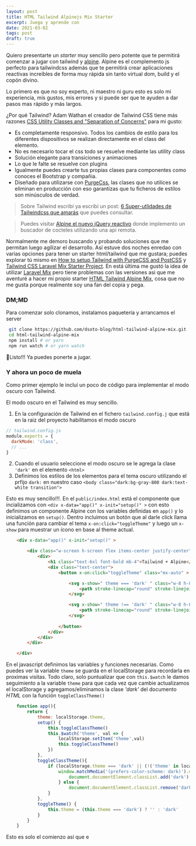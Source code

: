 ```yaml
---
layout: post
title: HTML Tailwind Alpinejs Mix Starter
excerpt: Juega y aprende con 
date: 2021-03-02
tags: post
draft: true
---
```


Quiero presentarte un _starter_ muy sencillo pero potente que te permitirá comenzar a jugar con tailwind y [alpine](). Alpine es el complemento js perfecto para tailwindcss además que te permitirá crear aplicaciones reactivas increíbles de forma muy rápida sin tanto virtual dom, build y el copón divino.

Lo primero es que no soy experto, ni maestro ni guru esto es solo mi experiencia, mis gustos, mis errores y si puede ser que te ayuden a dar pasos mas rápido y más largos.

¿Por qué Tailwind? Adam Wathan el creador de Tailwind CSS tiene más razones [CSS Utility Classes and "Separation of Concerns"](https://adamwathan.me/css-utility-classes-and-separation-of-concerns/) para mi gusto:

* Es completamente responsivo. Todos los cambios de estilo para los diferentes dispositivos se realizan directamente en el class del elemento.
* No es necesario tocar el css todo se resuelve mediante las utility class
* Solución elegante para transiciones y animaciones
* Lo que le falte se resuelve con plugins
* Igualmente puedes crearte tus propias clases para componentes como conoces el Bootstrap y compañia.
* Diseñado para utilizarse con [PurgeCss](https://purgecss.com/), las clases que no utilices se eliminan en producción con eso garantizas que tu ficheros de estilos son minúsculos de verdad.

>Sobre Tailwind escribí ya escribí un post: [6 Super-utlidades de Tailwindcss que amarás](/posts/6-super-utlidades-de-tailwindcss-que-amaras/) que puedes consultar. 

>Puedes visitar [Alpine el nuevo jQuery reactivo](/posts/alpine-example/) donde implemento un buscador de cocteles utilizando una api remota.

Normalmente me demoro buscando y probando soluciones que me permitan luego agilizar el desarrollo. Así  estuve dos noches enredao con varias opciones para tener un starter html/tailwind que me gustara; puedes explorar tú mismo en [How to setup Tailwind with PurgeCSS and PostCSS](https://flaviocopes.com/tailwind-setup/) y [Tailwind CSS Laravel Mix Starter Project](https://github.com/parfaitementweb/tailwind-mix-starter). En está última me gustó la idea de utilizar [Laravel Mix](https://laravel-mix.com/) pero tiene problemas con las versiones asi que me aventuré a hacer mi propio starter [HTML Tailwind Alpine Mix](https://github.com/dsoto-blog/html-tailwind-alpine-mix), cosa que no me gusta porque realmente soy una fan del copia y pega.


### DM;MD

Para comenzar solo clonamos, instalamos paquetería y arrancamos el server

```bash
 git clone https://github.com/dsoto-blog/html-tailwind-alpine-mix.git
 cd html-tailwind-alpine-mix
 npm install # or yarn
 npm run watch # or yarn watch
```

🎉Listo!!! Ya puedes ponerte a jugar.

### Y ahora un poco de muela

Como primer ejemplo le incluí un poco de código para implementar el modo oscuro con Tailwind.

El modo oscuro en el Tailwind es muy sencillo. 

1. En la configuración de Tailwind en el fichero `tailwind.config.j` que está en la raiz del proyecto habilitamos el modo oscuro 

```js
// tailwind.config.js
module.exports = {
  darkMode: 'class',
  // ...
}
```

2. Cuando el usuario seleccione el modo oscuro se le agrega la clase `'dark'` en el elemento `<html>`
3. Definimos los estilos de los elementos para el tema oscuro utilizando el prfijo `dark:` en nuestro caso `<body class="dark:bg-gray-800 dark:text-white transition">`

Esto es muy sencillo!!!. En el `public/index.html` está el componente que incializamos con `<div x-data="app()" x-init="setup()" >` con esto definimos un componente Alpine con los variables definidas en `app()` y lo inicializamos en `setup()`. Dentro incluimos un botón que al darle click llama una función para cambiar el tema `x-on:click="toggleTheme"` y luego un `x-show` para muestrar un ícono en base al theme actual.

```html
    <div x-data="app()" x-init="setup()" >

        <div class="w-screen h-screen flex items-center justify-center">
            <div>
                <h1 class="text-6xl font-bold mb-4">Tailwind + Alpine</h1>
                <div class="text-center">
                    <button x-on:click="toggleTheme" class="mx-auto" >

                        <svg x-show=" theme === 'dark' " class="w-8 h-8" xmlns="http://www.w3.org/2000/svg" fill="none" viewBox="0 0 24 24" stroke="currentColor">
                            <path stroke-linecap="round" stroke-linejoin="round" stroke-width="2" d="M12 3v1m0 16v1m9-9h-1M4 12H3m15.364 6.364l-.707-.707M6.343 6.343l-.707-.707m12.728 0l-.707.707M6.343 17.657l-.707.707M16 12a4 4 0 11-8 0 4 4 0 018 0z" />
                        </svg>   

                        <svg x-show=" theme !== 'dark' " class="w-8 h-8" xmlns="http://www.w3.org/2000/svg" fill="none" viewBox="0 0 24 24" stroke="currentColor">
                            <path stroke-linecap="round" stroke-linejoin="round" stroke-width="2" d="M20.354 15.354A9 9 0 018.646 3.646 9.003 9.003 0 0012 21a9.003 9.003 0 008.354-5.646z" />
                        </svg> 
                        
                    </button>
                </div>        
            </div>
        </div>

    </div>
```

En el javascript definimos las variables y funciones necesarias. Como puedes ver la variable `theme` se guarda en el localStorage para recordarla en proximas visitas. Todo claro, solo puntualizar que con `this.$watch` le damos seguimiento a la variable `theme` para que cada vez que cambie actualizamos el localStorage y agregamos/eliminamos la clase _'dark'_ del documento _HTML_ con la función `toggleClassTheme()`

```js
    function app(){
        return {
            theme: localStorage.theme,
            setup() {
                this.toggleClassTheme()
                this.$watch('theme', val => {
                    localStorage.setItem('theme',val)
                    this.toggleClassTheme()
                })
            },
            toggleClassTheme(){
                if (localStorage.theme === 'dark' || (!('theme' in localStorage) && 
                    window.matchMedia('(prefers-color-scheme: dark)').matches)) {
                        document.documentElement.classList.add('dark')
                    } else {
                        document.documentElement.classList.remove('dark')
                }   
            },
            toggleTheme() {
                this.theme = (this.theme === 'dark') ? '' : 'dark'
            }
        }
    }
```

Esto es solo el comienzo así que e

